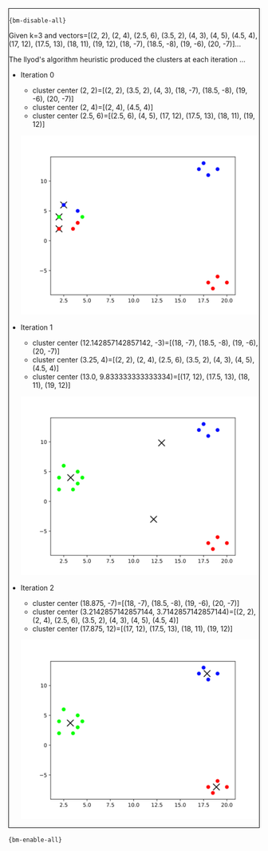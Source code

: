 <div style="border:1px solid black;">

`{bm-disable-all}`

Given k=3 and vectors=[(2, 2), (2, 4), (2.5, 6), (3.5, 2), (4, 3), (4, 5), (4.5, 4), (17, 12), (17.5, 13), (18, 11), (19, 12), (18, -7), (18.5, -8), (19, -6), (20, -7)]...

The llyod's algorithm heuristic produced the clusters at each iteration ...

 * Iteration 0

    * cluster center (2, 2)=[(2, 2), (3.5, 2), (4, 3), (18, -7), (18.5, -8), (19, -6), (20, -7)]
    * cluster center (2, 4)=[(2, 4), (4.5, 4)]
    * cluster center (2.5, 6)=[(2.5, 6), (4, 5), (17, 12), (17.5, 13), (18, 11), (19, 12)]

   ![k-centers 2D plot](ch8_5f8d3ef6bb5918f8a539129d817e5b63_plot0.svg)

 * Iteration 1

    * cluster center (12.142857142857142, -3)=[(18, -7), (18.5, -8), (19, -6), (20, -7)]
    * cluster center (3.25, 4)=[(2, 2), (2, 4), (2.5, 6), (3.5, 2), (4, 3), (4, 5), (4.5, 4)]
    * cluster center (13.0, 9.833333333333334)=[(17, 12), (17.5, 13), (18, 11), (19, 12)]

   ![k-centers 2D plot](ch8_5f8d3ef6bb5918f8a539129d817e5b63_plot1.svg)

 * Iteration 2

    * cluster center (18.875, -7)=[(18, -7), (18.5, -8), (19, -6), (20, -7)]
    * cluster center (3.2142857142857144, 3.7142857142857144)=[(2, 2), (2, 4), (2.5, 6), (3.5, 2), (4, 3), (4, 5), (4.5, 4)]
    * cluster center (17.875, 12)=[(17, 12), (17.5, 13), (18, 11), (19, 12)]

   ![k-centers 2D plot](ch8_5f8d3ef6bb5918f8a539129d817e5b63_plot2.svg)

</div>

`{bm-enable-all}`

